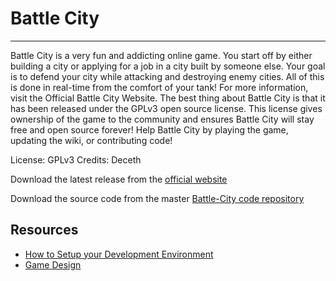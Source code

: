 # Battle City
---

  Battle City is a very fun and addicting online game. You start off by either building a city or applying for a job in a city built by someone else. Your goal is to defend your city while attacking and destroying enemy cities. All of this is done in real-time from the comfort of your tank! For more information, visit the Official Battle City Website.
  The best thing about Battle City is that it has been released under the GPLv3 open source license. This license gives ownership of the game to the community and ensures Battle City will stay free and open source forever!
  Help Battle City by playing the game, updating the wiki, or contributing code!

License: GPLv3
Credits: Deceth

Download the latest release from the [official website](http://www.battleciy.org)

Download the source code from the master [Battle-City code repository](https://github.com/Deceth/Battle-City)

## Resources
* [How to Setup your Development Environment](https://github.com/Deceth/Battle-City/wiki/How-to-Setup-your-Development-Environment)
* [Game Design](https://github.com/Deceth/Battle-City/wiki#game-design)
